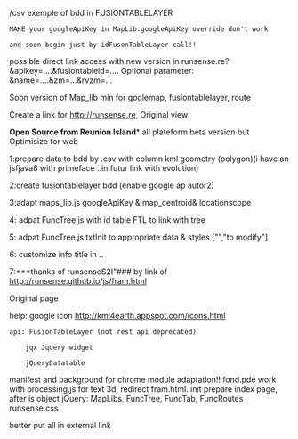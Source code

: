 /csv
	exemple of bdd in FUSIONTABLELAYER
	
	MAKE your googleApiKey in MapLib.googleApiKey override don't work
	
	and soon begin just by idFusonTableLayer call!!
	
possible direct link access with new version in 
	runsense.re?&apikey=....&fusiontableid=....
	Optional parameter:
		&name=....&zm=...&rvzm=...
		
Soon version of Map_lib min for 
	goglemap, fusiontablelayer, route
	
Create a link for http://runsense.re, Original view

**Open Source from Reunion Island***
all plateform beta version but Optimisize for web

1:prepare data to bdd by .csv with column kml geometry (polygon)(i have an jsfjava8 with primeface ..in futur link with evolution)

2:create fusiontablelayer bdd (enable google ap autor2)

3:adapt maps_lib.js googleApiKey & map_centroid& locationscope

4: adpat FuncTree.js with id table FTL to link with tree

5: adpat FuncTree.js txtInit to appropriate data & styles ["","to modify"]

6: customize info title in ..

7:***thanks of runsenseS2I"### by link of http://runsense.github.io/js/fram.html  

Original page

help: google icon http://kml4earth.appspot.com/icons.html

	api: FusionTableLayer (not rest api deprecated)
	
		jqx Jquery widget
		
		jQueryDatatable
		


manifest and background for chrome module adaptation!!
fond.pde work with processing.js for text 3d, redirect fram.html.
init prepare index page,
after is object jQuery:
 MapLibs, FuncTree, FuncTab, FuncRoutes
 runsense.css

better put all in external link
